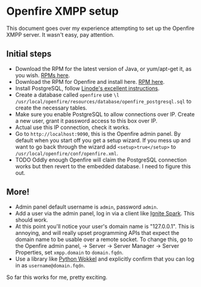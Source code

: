 # Openfire XMPP setup

This document goes over my experience attempting to set up the Openfire XMPP server. It wasn't easy, pay attention.

## Initial steps

- Download the RPM for the latest version of Java, or yum/apt-get it, as you wish. [RPMs here](https://www.java.com/en/download/manual.jsp).
- Download the RPM for Openfire and install here. [RPM here](http://www.igniterealtime.org/projects/openfire/).
- Install PostgreSQL, follow [Linode's excellent instructions](https://library.linode.com/databases/postgresql).
- Create a database called `openfire` use `\l /usr/local/openfire/resources/database/openfire_postgresql.sql` to create the necessary tables.
- Make sure you enable PostgreSQL to allow connections over IP. Create a new user, grant it password access to this box over IP.
- Actual use this IP connection, check it works.
- Go to `http://localhost:9090`, this is the Openfire admin panel. By default when you start off you get a setup wizard. If you mess up and want to go back through the wizard add `<setup>true</setup>` to `/usr/local/openfire/conf/openfire.xml`.
- TODO Oddly enough Openfire will claim the PostgreSQL connection works but then revert to the embedded database. I need to figure this out.

## More!

- Admin panel default username is `admin`, password `admin`.
- Add a user via the admin panel, log in via a client like [Ignite Spark](http://www.igniterealtime.org/projects/spark/). This should work.
- At this point you'll notice your user's domain name is "127.0.0.1". This is annoying, and will really upset programming APIs that expect the domain name to be usable over a remote socket. To change this, go to the Openfire admin panel, -> Server -> Server Manager -> Server Properties, set `xmpp.domain` to `domain.fqdn`.
- Use a library like [Python Wokkel](http://wokkel.ik.nu/documentation/current/client.html) and explicitly confirm that you can log in as `username@domain.fqdn`.

So far this works for me, pretty exciting.
